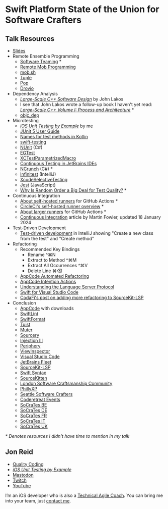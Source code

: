 # Swift Platform State of the Union for Software Crafters

## Talk Resources
* [Slides](./Slides/sampleslides.pptx)
* Remote Ensemble Programming
  * [Software Teaming](https://softwareteaming.com) *
  * [Remote Mob Programming](https://www.remotemobprogramming.org)
  * [mob.sh](https://mob.sh)
  * [Tuple](https://tuple.app)
  * [Pop](https://pop.com)
  * [Drovio](https://www.drovio.com)
* Dependency Analysis
  * _[Large-Scale C++ Software Design](https://www.amazon.com/Large-Scale-Software-Design-John-Lakos/dp/0201633620)_ by John Lakos
  * I see that John Lakos wrote a follow-up book I haven't yet read: _[Large-Scale C++ Volume I: Process and Architecture](https://www.oreilly.com/library/view/large-scale-c-volume/9780133927573/)_ *
  * [objc_dep](https://github.com/nst/objc_dep)
* Microtesting
  * _[iOS Unit Testing by Example](https://iosunittestingbyexample.com)_ by me
  * [JUnit 5 User Guide](https://junit.org/junit5/docs/snapshot/user-guide/)
  * [Names for test methods in Kotlin](https://kotlinlang.org/docs/coding-conventions.html#names-for-test-methods)
  * [swift-testing](https://swiftpackageindex.com/apple/swift-testing)
  * [NUnit](https://nunit.org) (C#)
  * [EGTest](https://swiftpackageindex.com/wwake/EGTest)
  * [XCTestParametrizedMacro](https://swiftpackageindex.com/PGSSoft/XCTestParametrizedMacro)
  * [Continuous Testing in JetBrains IDEs](https://www.jetbrains.com/help/rider/Settings_DotCover_ContinuousTesting.html)
  * [NCrunch](https://www.ncrunch.net) (C#) *
  * [Infinitest](http://infinitest.github.io) (IntelliJ)
  * [XcodeSelectiveTesting](https://swiftpackageindex.com/mikeger/XcodeSelectiveTesting)
  * [Jest](https://jestjs.io) (JavaScript)
  * [Why Is Random Order a Big Deal for Test Quality?](https://qualitycoding.org/random-test-order/) *
* Continuous Integration
  * [About self-hosted runners](https://docs.github.com/en/actions/hosting-your-own-runners/managing-self-hosted-runners/about-self-hosted-runners) for GitHub Actions *
  * [CircleCI's self-hosted runner overview](https://circleci.com/docs/runner-overview/) *
  * [About larger runners](https://docs.github.com/en/actions/using-github-hosted-runners/about-larger-runners) for GitHub Actions *
  * [Continuous Integration](https://martinfowler.com/articles/continuousIntegration.html) article by Martin Fowler, updated 18 January 2024
* Test-Driven Development
  * [Test-driven development](https://www.jetbrains.com/help/idea/tdd-with-intellij-idea.html) in IntelliJ showing "Create a new class from the test" and "Create method"
* Refactoring
  * Recommended Key Bindings
    * Rename ^⌘N
    * Extract to Method ^⌘M
    * Extract All Occurrences ^⌘V
    * Delete Line ⌘⌫
  * [AppCode Automated Refactoring](https://www.jetbrains.com/help/objc/refactoring-source-code.html)
  * [AppCode Intention Actions](https://www.jetbrains.com/help/objc/intention-actions.html)
  * [Understanding the Language Server Protocol](https://medium.com/@malintha1996/understanding-the-language-server-protocol-5c0ba3ac83d2)
  * [Swift for Visual Studio Code](https://marketplace.visualstudio.com/items?itemName=sswg.swift-lang)
  * [CodaFi's post on adding more refactoring to SourceKit-LSP](https://mastodon.social/@cfi/112220905591670853)
* Conclusion
  * [AppCode](https://www.jetbrains.com/objc/) with downloads
  * [SwiftLint](https://swiftpackageindex.com/realm/SwiftLint)
  * [SwiftFormat](https://swiftpackageindex.com/nicklockwood/SwiftFormat)
  * [Tuist](https://swiftpackageindex.com/tuist/tuist)
  * [Muter](https://github.com/muter-mutation-testing/muter)
  * [Sourcery](https://swiftpackageindex.com/krzysztofzablocki/Sourcery)
  * [Injection III](https://github.com/johnno1962/InjectionIII)
  * [Periphery](https://swiftpackageindex.com/peripheryapp/periphery)
  * [ViewInspector](https://swiftpackageindex.com/nalexn/ViewInspector)
  * [Visual Studio Code](https://code.visualstudio.com)
  * [JetBrains Fleet](https://www.jetbrains.com/fleet/)
  * [SourceKit-LSP](https://github.com/apple/sourcekit-lsp)
  * [Swift Syntax](https://github.com/apple/swift-syntax)
  * [SourceKitten](https://github.com/jpsim/SourceKitten)
  * [London Software Craftsmanship Community](https://www.meetup.com/london-software-craftsmanship/)
  * [PhillyXP](https://www.meetup.com/phillyxp/)
  * [Seattle Software Crafters](https://www.meetup.com/seattle-software-craftsmanship/)
  * [Coderetreat Events](https://www.coderetreat.org/events/all/)
  * [SoCraTes BE](https://socratesbe.org)
  * [SoCraTes DE](https://www.socrates-conference.de/home)
  * [SoCraTes FR](https://socrates-fr.github.io)
  * [SoCraTes IT](https://www.socrates-conference.it)
  * [SoCraTes UK](https://socratesuk.org)

_* Denotes resources I didn't have time to mention in my talk_

## Jon Reid<!-- include: jon.md -->

* [Quality Coding](https://qualitycoding.org)
* _[iOS Unit Testing by Example](https://iosunittestingbyexample.com)_
* [Mastodon](https://iosdev.space/@qcoding)
* [Twitch](https://www.twitch.tv/qcoding)
* [YouTube](https://www.youtube.com/@QualityCoding)

I’m an iOS developer who is also a [Technical Agile Coach](https://www.industriallogic.com/people/jon/). You can bring me into your team, just [contact me](https://www.linkedin.com/in/jonreid/).<!-- endInclude -->

